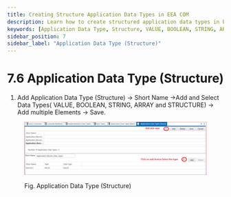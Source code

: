 ```yaml
---
title: Creating Structure Application Data Types in EEA COM
description: Learn how to create structured application data types in EEA COM. Add multiple elements using VALUE, BOOLEAN, STRING, ARRAY, and STRUCTURE data types to define complex data structures for ECU configurations.
keywords: [Application Data Type, Structure, VALUE, BOOLEAN, STRING, ARRAY, EEA COM, ECU Configuration, Data Type Definition]
sidebar_position: 7
sidebar_label: "Application Data Type (Structure)"
---
```


# 7.6 Application Data Type (Structure)

1. Add Application Data Type (Structure) → Short Name →Add and Select Data Types( VALUE, BOOLEAN, STRING, ARRAY and STRUCTURE) → Add multiple Elements → Save.

<div class="text--center">

<figure>

![Application Data Type (Structure)](../assets/image58.webp "- Application Data Type (Structure)")
<figcaption>Fig. Application Data Type (Structure)</figcaption>
</figure>
</div>